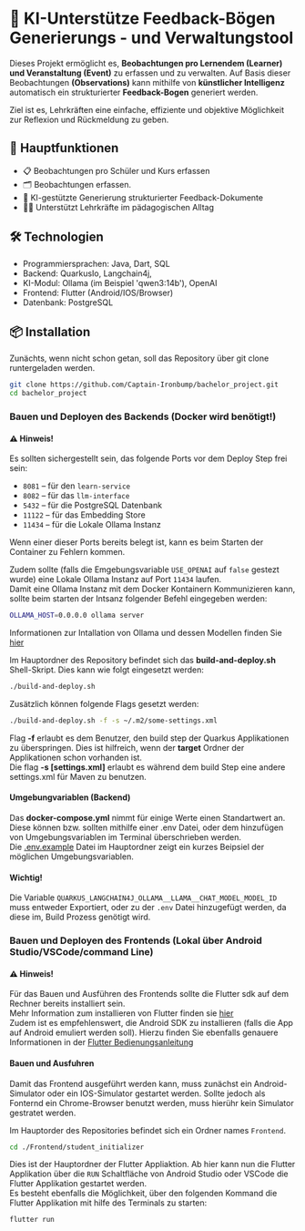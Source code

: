 # 🧠 KI-Unterstütze Feedback-Bögen Generierungs - und Verwaltungstool

Dieses Projekt ermöglicht es, **Beobachtungen pro Lernendem (Learner) und Veranstaltung (Event)** zu erfassen und zu verwalten. Auf Basis dieser Beobachtungen **(Observations)** kann mithilfe von **künstlicher Intelligenz** automatisch ein strukturierter **Feedback-Bogen** generiert werden.

Ziel ist es, Lehrkräften eine einfache, effiziente und objektive Möglichkeit zur Reflexion und Rückmeldung zu geben.

## 🚀 Hauptfunktionen

- 📋 Beobachtungen pro Schüler und Kurs erfassen
- 🗂️ Beobachtungen erfassen.
- 🤖 KI-gestützte Generierung strukturierter Feedback-Dokumente
- 🧑‍🏫 Unterstützt Lehrkräfte im pädagogischen Alltag

## 🛠️ Technologien

- Programmiersprachen: Java, Dart, SQL
- Backend: QuarkusIo, Langchain4j, 
- KI-Modul: Ollama (im Beispiel 'qwen3:14b'), OpenAI
- Frontend: Flutter (Android/IOS/Browser)
- Datenbank: PostgreSQL

## 📦 Installation

Zunächts, wenn nicht schon getan, soll das Repository über git clone runtergeladen werden.

```bash
git clone https://github.com/Captain-Ironbump/bachelor_project.git
cd bachelor_project
```
### Bauen und Deployen des Backends (Docker wird benötigt!)
#### ⚠️ Hinweis!
Es sollten sichergestellt sein, das folgende Ports vor dem Deploy Step frei sein:

- `8081` – für den `learn-service`
- `8082` – für das `llm-interface`
- `5432` – für die PostgreSQL Datenbank
- `11122` – für das Embedding Store
- `11434` – für die Lokale Ollama Instanz

Wenn einer dieser Ports bereits belegt ist, kann es beim Starten der Container zu Fehlern kommen.

Zudem sollte (falls die Emgebungsvariable `USE_OPENAI` auf `false` gestezt wurde) eine Lokale Ollama Instanz auf Port `11434` laufen.  
Damit eine Ollama Instanz mit dem Docker Kontainern Kommunizieren kann, sollte beim starten der Intsanz folgender Befehl eingegeben werden:
```bash
OLLAMA_HOST=0.0.0.0 ollama server
```
Informationen zur Intallation von Ollama und dessen Modellen finden Sie [hier](https://ollama.com/)

Im Hauptordner des Repository befindet sich das **build-and-deploy.sh** Shell-Skript.
Dies kann wie folgt eingesetzt werden:
```bash
./build-and-deploy.sh
```
Zusätzlich können folgende Flags gesetzt werden:
```bash
./build-and-deploy.sh -f -s ~/.m2/some-settings.xml
```
Flag **-f** erlaubt es dem Benutzer, den build step der Quarkus Applikationen zu überspringen. Dies ist hilfreich, wenn der **target** Ordner der Applikationen schon vorhanden ist.  
Die flag **-s [settings.xml]** erlaubt es während dem build Step eine andere settings.xml für Maven zu benutzen.

#### Umgebungvariablen (Backend)
Das **docker-compose.yml** nimmt für einige Werte einen Standartwert an. Diese können bzw. sollten mithilfe einer .env Datei, oder dem hinzufügen von Umgebungsvariablen im Terminal überschrieben werden.    
Die [.env.example](./.env.example) Datei im Hauptordner zeigt ein kurzes Beipsiel der möglichen Umgebungsvariablen.  
#### Wichtig!
Die Variable `QUARKUS_LANGCHAIN4J_OLLAMA__LLAMA__CHAT_MODEL_MODEL_ID` muss entweder Exportiert, oder zu der `.env` Datei hinzugefügt werden, da diese im, Build Prozess genötigt wird.

### Bauen und Deployen des Frontends (Lokal über Android Studio/VSCode/command Line)
#### ⚠️ Hinweis!
Für das Bauen und Ausführen des Frontends sollte die Flutter sdk auf dem Rechner bereits installiert sein.  
Mehr Information zum installieren von Flutter finden sie [hier](https://docs.flutter.dev/get-started/install?categories=mvo,ar-vr,rmdy,web,mobile&categories=mvo,creative,ar-vr,rmdy,mobile&categories=mvo,creative,ar-vr,rmdy,web,mobile)  
Zudem ist es empfehlenswert, die Android SDK zu installieren (falls die App auf Android emuliert werden soll). Hierzu finden Sie ebenfalls genauere Informationen in der [Flutter Bedienungsanleitung](https://docs.flutter.dev/platform-integration/android/setup)

#### Bauen und Ausfuhren
Damit das Frontend ausgeführt werden kann, muss zunächst ein Android-Simulator oder ein IOS-Simulator gestartet werden. Sollte jedoch als Fonternd ein Chrome-Browser benutzt werden, muss hierühr kein Simulator gestratet werden.  

Im Hauptorder des Repositories befindet sich ein Ordner names `Frontend`.

```bash
cd ./Frontend/student_initializer
```
Dies ist der Hauptordner der Flutter Appliaktion. Ab hier kann nun die Flutter Applikation über die `RUN` Schaltfläche von Android Studio oder VSCode die Flutter Applikation gestartet werden.  
Es besteht ebenfalls die Möglichkeit, über den folgenden Kommand die Flutter Applikation mit hilfe des Terminals zu starten:
```bash
flutter run
```